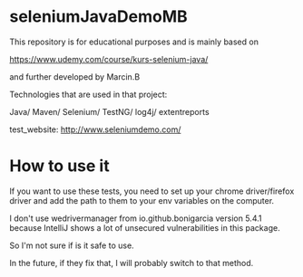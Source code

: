 # seleniumJavaDemoMB
This repository is for educational purposes and is mainly based on

https://www.udemy.com/course/kurs-selenium-java/

and further developed by Marcin.B

Technologies that are used in that project:

Java/
Maven/
Selenium/
TestNG/
log4j/
extentreports




test_website:
http://www.seleniumdemo.com/

# How to use it
If you want to use these tests, you need to set up your chrome driver/firefox driver and add the path to them to your env variables on the computer.

I don't use wedrivermanager from io.github.bonigarcia version 5.4.1
because IntelliJ shows a lot of unsecured vulnerabilities in this package.
              
So I'm not sure if is it safe to use.

In the future, if they fix that, I will probably switch to that method.
